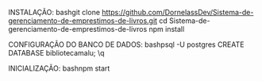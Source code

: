 INSTALAÇÃO:
bashgit clone https://github.com/DornelassDev/Sistema-de-gerenciamento-de-emprestimos-de-livros.git
cd Sistema-de-gerenciamento-de-emprestimos-de-livros
npm install

CONFIGURAÇÃO DO BANCO DE DADOS:
bashpsql -U postgres
CREATE DATABASE bibliotecamalu;
\q

INICIALIZAÇÃO:
bashnpm start
